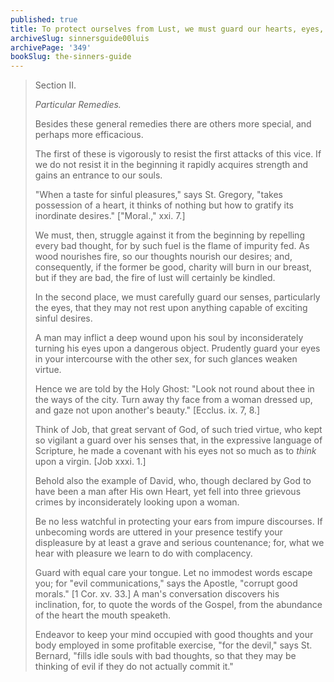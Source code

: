 ```yaml
---
published: true
title: To protect ourselves from Lust, we must guard our hearts, eyes, ears, and tongue from Lustful objects
archiveSlug: sinnersguide00luis
archivePage: '349'
bookSlug: the-sinners-guide
---
```


> Section II.
>
> *Particular Remedies.*
>
> Besides these general remedies there are others more special, and perhaps more efficacious.
>
> The first of these is vigorously to resist the first attacks of this vice. If we do not resist it in the beginning it rapidly acquires strength and gains an entrance to our souls.
>
> "When a taste for sinful pleasures," says St. Gregory, "takes possession of a heart, it thinks of nothing but how to gratify its inordinate desires." ["Moral.," xxi. 7.]
>
> We must, then, struggle against it from the beginning by repelling every bad thought, for by such fuel is the flame of impurity fed. As wood nourishes fire, so our thoughts nourish our desires; and, consequently, if the former be good, charity will burn in our breast, but if they are bad, the fire of lust will certainly be kindled.
>
> In the second place, we must carefully guard our senses, particularly the eyes, that they may not rest upon anything capable of exciting sinful desires.
>
> A man may inflict a deep wound upon his soul by inconsiderately turning his eyes upon a dangerous object. Prudently guard your eyes in your intercourse with the other sex, for such glances weaken virtue.
>
> Hence we are told by the Holy Ghost: "Look not round about thee in the ways of the city. Turn away thy face from a woman dressed up, and gaze not upon another's beauty." [Ecclus. ix. 7, 8.]
>
> Think of Job, that great servant of God, of such tried virtue, who kept so vigilant a guard over his senses that, in the expressive language of Scripture, he made a covenant with his eyes not so much as to *think* upon a virgin. [Job xxxi. 1.]
>
> Behold also the example of David, who, though declared by God to have been a man after His own Heart, yet fell into three grievous crimes by inconsiderately looking upon a woman.
>
> Be no less watchful in protecting your ears from impure discourses. If unbecoming words are uttered in your presence testify your displeasure by at least a grave and serious countenance; for, what we hear with pleasure we learn to do with complacency.
>
> Guard with equal care your tongue. Let no immodest words escape you; for "evil communications," says the Apostle, "corrupt good morals." [1 Cor. xv. 33.] A man's conversation discovers his inclination, for, to quote the words of the Gospel, from the abundance of the heart the mouth speaketh.
>
> Endeavor to keep your mind occupied with good thoughts and your body employed in some profitable exercise, "for the devil," says St. Bernard, "fills idle souls with bad thoughts, so that they may be thinking of evil if they do not actually commit it."
